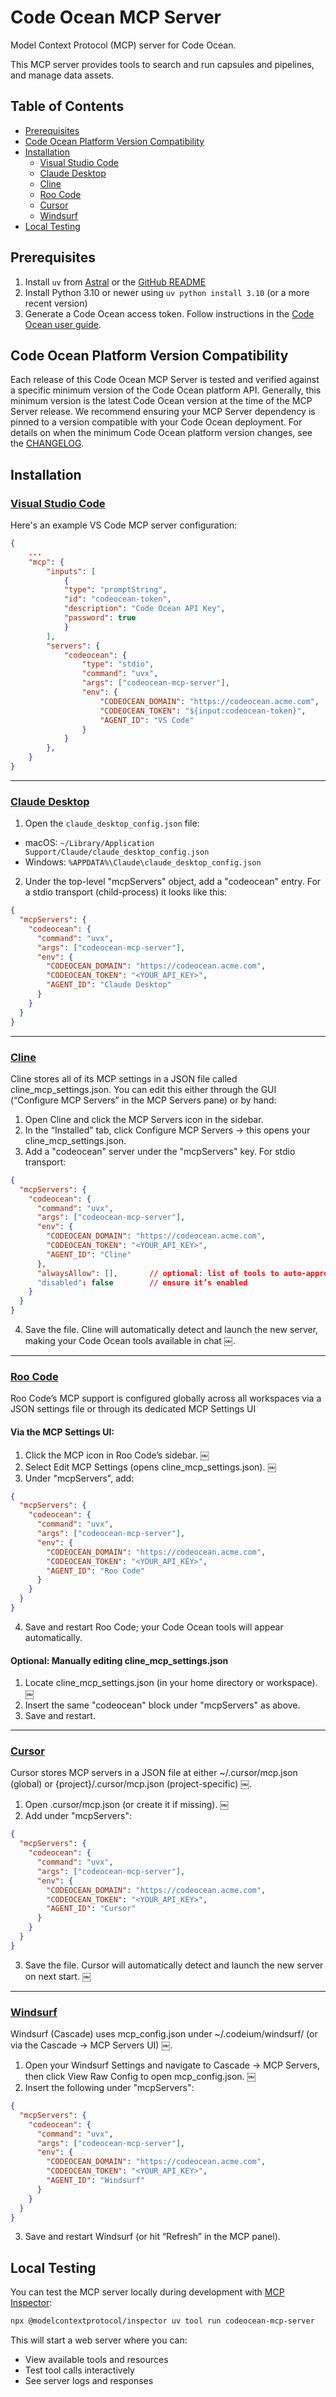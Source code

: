 # Code Ocean MCP Server

Model Context Protocol (MCP) server for Code Ocean.

This MCP server provides tools to search and run capsules and pipelines, and manage data assets.

## Table of Contents

- [Prerequisites](#prerequisites)
- [Code Ocean Platform Version Compatibility](#code-ocean-platform-version-compatibility)
- [Installation](#installation)
    - [Visual Studio Code](#visual-studio-code)
    - [Claude Desktop](#claude-desktop)
    - [Cline](#cline)
    - [Roo Code](#roo-code)
    - [Cursor](#cursor)
    - [Windsurf](#windsurf)
- [Local Testing](#local-testing)

## Prerequisites

1. Install `uv` from [Astral](https://docs.astral.sh/uv/getting-started/installation/) or the [GitHub README](https://github.com/astral-sh/uv#installation)
2. Install Python 3.10 or newer using `uv python install 3.10` (or a more recent version)
3. Generate a Code Ocean access token. Follow instructions in the [Code Ocean user guide](https://docs.codeocean.com/user-guide/code-ocean-api/authentication).

## Code Ocean Platform Version Compatibility

Each release of this Code Ocean MCP Server is tested and verified against a specific minimum version of the Code Ocean platform API.
Generally, this minimum version is the latest Code Ocean version at the time of the MCP Server release.
We recommend ensuring your MCP Server dependency is pinned to a version compatible with your Code Ocean deployment.
For details on when the minimum Code Ocean platform version changes, see the [CHANGELOG](CHANGELOG.md).

## Installation

### [Visual Studio Code](https://code.visualstudio.com/docs/copilot/chat/mcp-servers)

Here's an example VS Code MCP server configuration:
```json
{
    ...
    "mcp": {
        "inputs": [
            {
            "type": "promptString",
            "id": "codeocean-token",
            "description": "Code Ocean API Key", 
            "password": true
            }
        ],
        "servers": {
            "codeocean": {
                "type": "stdio",
                "command": "uvx",
                "args": ["codeocean-mcp-server"],
                "env": {
                    "CODEOCEAN_DOMAIN": "https://codeocean.acme.com",
                    "CODEOCEAN_TOKEN": "${input:codeocean-token}",
                    "AGENT_ID": "VS Code"
                }
            }
        },
    }
}
```

---

### [Claude Desktop](https://modelcontextprotocol.io/quickstart/user)

1.	Open the `claude_desktop_config.json` file:
 - macOS: `~/Library/Application Support/Claude/claude_desktop_config.json`
 - Windows: `%APPDATA%\Claude\claude_desktop_config.json`
2.	Under the top-level "mcpServers" object, add a "codeocean" entry. For a stdio transport (child-process) it looks like this:

```json
{
  "mcpServers": {
    "codeocean": {
      "command": "uvx",
      "args": ["codeocean-mcp-server"],
      "env": {
        "CODEOCEAN_DOMAIN": "https://codeocean.acme.com",
        "CODEOCEAN_TOKEN": "<YOUR_API_KEY>",
        "AGENT_ID": "Claude Desktop"
      }
    }
  }
}
```

---

### [Cline](https://docs.cline.bot/mcp/configuring-mcp-servers)

Cline stores all of its MCP settings in a JSON file called cline_mcp_settings.json. You can edit this either through the GUI (“Configure MCP Servers” in the MCP Servers pane) or by hand:
1.	Open Cline and click the MCP Servers icon in the sidebar.
2.	In the “Installed” tab, click Configure MCP Servers → this opens your cline_mcp_settings.json.
3.	Add a "codeocean" server under the "mcpServers" key. For stdio transport:
```json
{
  "mcpServers": {
    "codeocean": {
      "command": "uvx",
      "args": ["codeocean-mcp-server"],
      "env": {
        "CODEOCEAN_DOMAIN": "https://codeocean.acme.com",
        "CODEOCEAN_TOKEN": "<YOUR_API_KEY>",
        "AGENT_ID": "Cline"
      },
      "alwaysAllow": [],       // optional: list of tools to auto-approve
      "disabled": false        // ensure it’s enabled
    }
  }
}
```
4.	Save the file. Cline will automatically detect and launch the new server, making your Code Ocean tools available in chat ￼.

--- 

### [Roo Code](https://docs.roocode.com/features/mcp/using-mcp-in-roo/)

Roo Code’s MCP support is configured globally across all workspaces via a JSON settings file or through its dedicated MCP Settings UI 

#### Via the MCP Settings UI:
1.	Click the MCP icon in Roo Code’s sidebar.  ￼
2.	Select Edit MCP Settings (opens cline_mcp_settings.json).  ￼
3.	Under "mcpServers", add:

```json
{
  "mcpServers": {
    "codeocean": {
      "command": "uvx",
      "args": ["codeocean-mcp-server"],
      "env": {
        "CODEOCEAN_DOMAIN": "https://codeocean.acme.com",
        "CODEOCEAN_TOKEN": "<YOUR_API_KEY>",
        "AGENT_ID": "Roo Code"
      }
    }
  }
}
```
4.	Save and restart Roo Code; your Code Ocean tools will appear automatically.

#### Optional: Manually editing cline_mcp_settings.json
1.	Locate cline_mcp_settings.json (in your home directory or workspace).  ￼
2.	Insert the same "codeocean" block under "mcpServers" as above.
3.	Save and restart.

---

### [Cursor](https://docs.cursor.com/context/model-context-protocol)

Cursor stores MCP servers in a JSON file at either ~/.cursor/mcp.json (global) or {project}/.cursor/mcp.json (project-specific)  ￼.
1.	Open .cursor/mcp.json (or create it if missing).  ￼
2.	Add under "mcpServers":
```json
{
  "mcpServers": {
    "codeocean": {
      "command": "uvx",
      "args": ["codeocean-mcp-server"],
      "env": {
        "CODEOCEAN_DOMAIN": "https://codeocean.acme.com",
        "CODEOCEAN_TOKEN": "<YOUR_API_KEY>",
        "AGENT_ID": "Cursor"
      }
    }
  }
}
```
3.	Save the file. Cursor will automatically detect and launch the new server on next start.  ￼

---

### [Windsurf](https://docs.windsurf.com/windsurf/cascade/mcp)

Windsurf (Cascade) uses mcp_config.json under ~/.codeium/windsurf/ (or via the Cascade → MCP Servers UI)  ￼.
1.	Open your Windsurf Settings and navigate to Cascade → MCP Servers, then click View Raw Config to open mcp_config.json.  ￼
2.	Insert the following under "mcpServers":
```json
{
  "mcpServers": {
    "codeocean": {
      "command": "uvx",
      "args": ["codeocean-mcp-server"],
      "env": {
        "CODEOCEAN_DOMAIN": "https://codeocean.acme.com",
        "CODEOCEAN_TOKEN": "<YOUR_API_KEY>",
        "AGENT_ID": "Windsurf"
      }
    }
  }
}
```

3.	Save and restart Windsurf (or hit “Refresh” in the MCP panel).

## Local Testing

You can test the MCP server locally during development with [MCP Inspector](https://modelcontextprotocol.io/legacy/tools/inspector):

```bash
npx @modelcontextprotocol/inspector uv tool run codeocean-mcp-server
```

This will start a web server where you can:

- View available tools and resources
- Test tool calls interactively
- See server logs and responses
